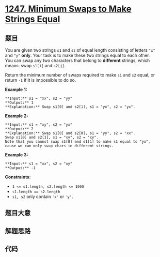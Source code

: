 # [1247. Minimum Swaps to Make Strings Equal](https://leetcode.com/problems/minimum-swaps-to-make-strings-equal)

## 题目

You are given two strings `s1` and `s2` of equal length consisting of letters
`"x"` and `"y"` **only**. Your task is to make these two strings equal to each
other. You can swap any two characters that belong to **different** strings,
which means: swap `s1[i]` and `s2[j]`.

Return the minimum number of swaps required to make `s1` and `s2` equal, or
return `-1` if it is impossible to do so.



**Example 1:**

    
    
    **Input:** s1 = "xx", s2 = "yy"
    **Output:** 1
    **Explanation:** Swap s1[0] and s2[1], s1 = "yx", s2 = "yx".
    

**Example 2:**

    
    
    **Input:** s1 = "xy", s2 = "yx"
    **Output:** 2
    **Explanation:** Swap s1[0] and s2[0], s1 = "yy", s2 = "xx".
    Swap s1[0] and s2[1], s1 = "xy", s2 = "xy".
    Note that you cannot swap s1[0] and s1[1] to make s1 equal to "yx", cause we can only swap chars in different strings.
    

**Example 3:**

    
    
    **Input:** s1 = "xx", s2 = "xy"
    **Output:** -1
    



**Constraints:**

  * `1 <= s1.length, s2.length <= 1000`
  * `s1.length == s2.length`
  * `s1, s2` only contain `'x'` or `'y'`.


## 题目大意

## 解题思路

## 代码

```javascript

```
